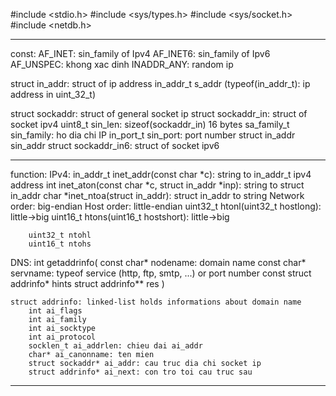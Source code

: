 #include <stdio.h>
#include <sys/types.h>
#include <sys/socket.h>
#include <netdb.h>



-------------------------------------------------------------------------------------

const: 
    AF_INET: sin_family of Ipv4
    AF_INET6: sin_family of Ipv6
    AF_UNSPEC: khong xac dinh
    INADDR_ANY: random ip

struct in_addr: struct of ip address
    in_addr_t s_addr (typeof(in_addr_t): ip address in uint_32_t) 

struct sockaddr: struct of general socket ip
struct sockaddr_in: struct of socket ipv4
    uint8_t sin_len: sizeof(sockaddr_in) 16 bytes
    sa_family_t sin_family: ho dia chi IP
    in_port_t sin_port: port number
    struct in_addr sin_addr
struct sockaddr_in6: struct of socket ipv6

-------------------------------------------------------------------------------------

function:
    IPv4:
        in_addr_t inet_addr(const char *c): string to in_addr_t ipv4 address
        int inet_aton(const char *c, struct in_addr *inp): string to struct in_addr
        char *inet_ntoa(struct in_addr): struct in_addr to string
    Network order: big-endian
    Host order: little-endian
        uint32_t htonl(uint32_t hostlong): little->big
        uint16_t htons(uint16_t hostshort): little->big
    
        uint32_t ntohl
        uint16_t ntohs

DNS:
    int getaddrinfo(
        const char* nodename: domain name
        const char* servname: typeof service (http, ftp, smtp, ...) or port number
        const struct addrinfo* hints
        struct addrinfo** res
    )

    struct addrinfo: linked-list holds informations about domain name
        int ai_flags
        int ai_family
        int ai_socktype
        int ai_protocol
        socklen_t ai_addrlen: chieu dai ai_addr
        char* ai_canonname: ten mien
        struct sockaddr* ai_addr: cau truc dia chi socket ip
        struct addrinfo* ai_next: con tro toi cau truc sau

-------------------------------------------------------------------------------------